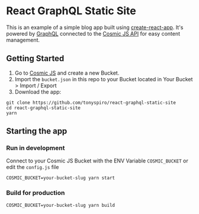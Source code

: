 # React GraphQL Static Site
This is an example of a simple blog app built using [create-react-app](https://github.com/facebookincubator/create-react-app). It's powered by [GraphQL](http://graphql.org/) connected to the [Cosmic JS API](https://cosmicjs.com/) for easy content management.

## Getting Started
1. Go to [Cosmic JS](https://cosmicjs.com/) and create a new Bucket.
2. Import the `bucket.json` in this repo to your Bucket located in Your Bucket > Import / Export
3. Download the app:
```
git clone https://github.com/tonyspiro/react-graphql-static-site
cd react-graphql-static-site
yarn
```
## Starting the app
### Run in development
Connect to your Cosmic JS Bucket with the ENV Variable `COSMIC_BUCKET` or edit the `config.js` file
```
COSMIC_BUCKET=your-bucket-slug yarn start
```
### Build for production
```
COSMIC_BUCKET=your-bucket-slug yarn build
```
